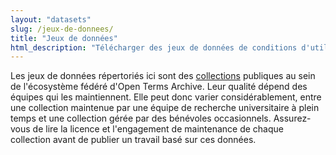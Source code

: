 ```yaml
---
layout: "datasets"
slug: /jeux-de-donnees/
title: "Jeux de données"
html_description: "Télécharger des jeux de données de conditions d'utilisation"
---
```


Les jeux de données répertoriés ici sont des <a href="https://docs.opentermsarchive.org/#collections">collections</a> publiques au sein de l'écosystème fédéré d'Open Terms Archive. Leur qualité dépend des équipes qui les maintiennent. Elle peut donc varier considérablement, entre une collection maintenue par une équipe de recherche universitaire à plein temps et une collection gérée par des bénévoles occasionnels. Assurez-vous de lire la licence et l'engagement de maintenance de chaque collection avant de publier un travail basé sur ces données.
